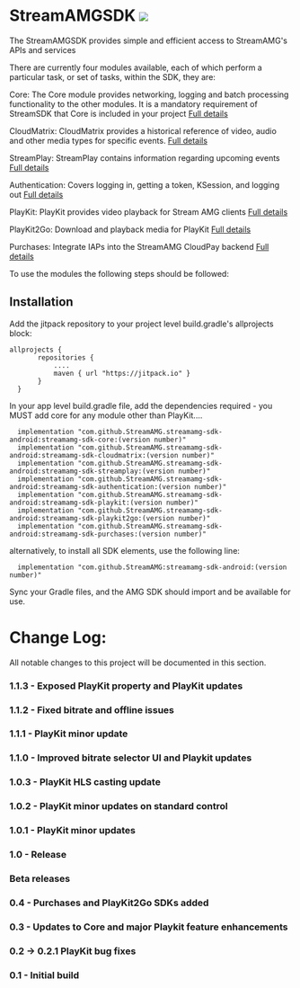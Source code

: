 
StreamAMGSDK   [![](https://jitpack.io/v/StreamAMG/streamamg-sdk-android.svg)](https://jitpack.io/#StreamAMG/streamamg-sdk-android)
=========
The StreamAMGSDK provides simple and efficient access to StreamAMG's APIs and services

There are currently four modules available, each of which perform a particular task, or set of tasks, within the SDK, they are:

Core:
  The Core module provides networking, logging and batch processing functionality to the other modules. It is a mandatory requirement of StreamSDK that Core is included in your project
  [Full details](CoreReadMe.md)

CloudMatrix:
  CloudMatrix provides a historical reference of video, audio and other media types for specific events.
  [Full details](CloudMatrixReadMe.md)

StreamPlay:
  StreamPlay contains information regarding upcoming events
  [Full details](StreamPlayReadMe.md)

Authentication:
  Covers logging in, getting a token, KSession, and logging out
  [Full details](AuthenticationReadMe.md)

PlayKit:
  PlayKit provides video playback for Stream AMG clients
  [Full details](PlayKitReadMe.md)

 PlayKit2Go:
   Download and playback media for PlayKit
   [Full details](PlayKit2GoReadMe.md)

Purchases:
   Integrate IAPs into the StreamAMG CloudPay backend
   [Full details](PurchasesReadMe.md)


  To use the modules the following steps should be followed:

## Installation

Add the jitpack repository to your project level build.gradle's allprojects block:

```
allprojects {
       repositories {
           ....
           maven { url "https://jitpack.io" }
       }
  }
```

In your app level build.gradle file, add the dependencies required - you MUST add core for any module other than PlayKit....

  ```  
    implementation "com.github.StreamAMG.streamamg-sdk-android:streamamg-sdk-core:(version number)"
    implementation "com.github.StreamAMG.streamamg-sdk-android:streamamg-sdk-cloudmatrix:(version number)"
    implementation "com.github.StreamAMG.streamamg-sdk-android:streamamg-sdk-streamplay:(version number)"
    implementation "com.github.StreamAMG.streamamg-sdk-android:streamamg-sdk-authentication:(version number)"
    implementation "com.github.StreamAMG.streamamg-sdk-android:streamamg-sdk-playkit:(version number)"
    implementation "com.github.StreamAMG.streamamg-sdk-android:streamamg-sdk-playkit2go:(version number)"
    implementation "com.github.StreamAMG.streamamg-sdk-android:streamamg-sdk-purchases:(version number)"
  ```  

alternatively, to install all SDK elements, use the following line:

```  
  implementation "com.github.StreamAMG:streamamg-sdk-android:(version number)"
```

Sync your Gradle files, and the AMG SDK should import and be available for use.

Change Log:
===========

All notable changes to this project will be documented in this section.

### 1.1.3 - Exposed PlayKit property and PlayKit updates

### 1.1.2 - Fixed bitrate and offline issues

### 1.1.1 - PlayKit minor update

### 1.1.0 - Improved bitrate selector UI and Playkit updates

### 1.0.3 - PlayKit HLS casting update

### 1.0.2 - PlayKit minor updates on standard control

### 1.0.1 - PlayKit minor updates

### 1.0 - Release

### Beta releases

### 0.4 - Purchases and PlayKit2Go SDKs added

### 0.3 - Updates to Core and major Playkit feature enhancements

### 0.2 -> 0.2.1 PlayKit bug fixes

### 0.1 - Initial build

